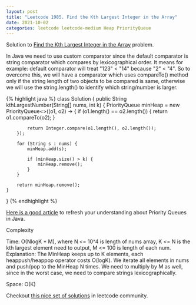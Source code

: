 ```yaml
---
layout: post
title: "Leetcode 1985. Find the Kth Largest Integer in the Array"
date: 2021-10-02
categories: leetcode leetcode-medium Heap PriorityQueue
---
```


Solution to [Find the Kth Largest Integer in the Array][leetcode] problem.

In Java we need to use custom comparator since the default comparator is string comparator which compares by lexicographical order. It means for example: default comparator will treat "123" < "14" because "2" < "4". So to overcome this, we will have a comparator which uses compareTo() method only if the string length of two objects to be compared is same, otherwise we will use the string.length() to identify which string/number is larger.

{% highlight java %}
class Solution {
    public String kthLargestNumber(String[] nums, int k) {
        PriorityQueue<String> minHeap = new PriorityQueue<>((o1, o2) -> {
            if (o1.length() == o2.length()) {
                return o1.compareTo(o2);
            }
            
            return Integer.compare(o1.length(), o2.length());
        });
        
        for (String s : nums) {
            minHeap.add(s);
            
            if (minHeap.size() > k) {
                minHeap.remove();
            }
        }
        
        return minHeap.remove();
    }
}
{% endhighlight %}

[Here is a good article][priorityqueue] to refresh your understanding about Priority Queues in Java.

Complexity

Time: O(NlogK * M), where N <= 10^4 is length of nums array, K <= N is the kth largest element need to output, M <= 100 is length of each num.
Explanation: The MinHeap keeps up to K elements, each heappush/heappop operator costs O(logK). We iterate all elements in nums and push/pop to the MinHeap N times. We need to multiply by M as well, since in the worst case, we need to compare strings lexicographically.

Space: O(K)

Checkout [this nice set of solutions][nice-solution] in leetcode community.

[leetcode]: https://leetcode.com/problems/find-the-kth-largest-integer-in-the-array/
[priorityqueue]:https://www.scaler.com/topics/java-priority-queue-comparator/
[nice-solution]:https://leetcode.com/problems/find-the-kth-largest-integer-in-the-array/solutions/1431847/c-java-python-3-solutions-minheap-maxheap-quickselect-clean-concise/
